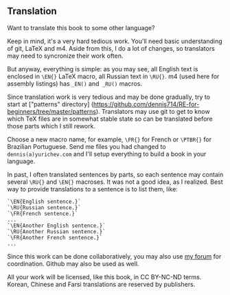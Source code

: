 Translation
-----------

Want to translate this book to some other language?

Keep in mind, it's a very hard tedious work.
You'll need basic understanding of git, LaTeX and m4.
Aside from this, I do a lot of changes, so translators may need to syncronize their
work often.

But anyway, everything is simple: as you may see, all English text is enclosed in `\EN{}` 
LaTeX macro, all Russian text in `\RU{}`.
m4 (used here for assembly listings) has `_EN()` and` _RU()` macros.

Since translation work is very tedious and may be done gradually, try to start at ["patterns" directory] 
(https://github.com/dennis714/RE-for-beginners/tree/master/patterns).
Translators may use git to get to know which TeX files are in somewhat stable state so can be 
translated before those parts which I still rework.

Choose a new macro name, for example, `\FR{}` for French or `\PTBR{}` for Brazilian Portuguese.
Send me files you had changed to `dennis(a)yurichev.com` and I'll setup everything to build a book
in your language.

In past, I often translated sentences by parts, so each sentence may contain several 
`\RU{}` and `\EN{}` macroses.
It was not a good idea, as I realized.
Best way to provide translations to a sentence is to list them, like:

    `\EN{English sentence.}`
    `\RU{Russian sentence.}`
    `\FR{French sentence.}`
    ...
    `\EN{Another English sentence.}`
    `\RU{Another Russian sentence.}`
    `\FR{Another French sentence.}`
    ...

Since this work can be done collaboratively, you may also use [my forum](http://forum.yurichev.com/viewforum.php?f=6) for coordination.
Github may also be used as well.

All your work will be licensed, like this book, in CC BY-NC-ND terms.
Korean, Chinese and Farsi translations are reserved by publishers.
